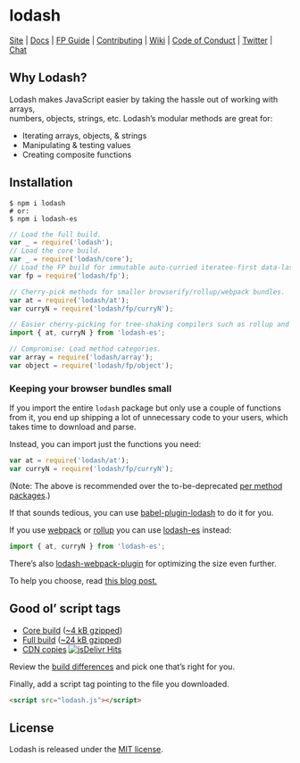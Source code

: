 # lodash

[Site](https://lodash.com/) |
[Docs](https://lodash.com/docs) |
[FP Guide](https://github.com/lodash/lodash/wiki/FP-Guide) |
[Contributing](https://github.com/lodash/lodash/blob/master/.github/CONTRIBUTING.md) |
[Wiki](https://github.com/lodash/lodash/wiki "Changelog, Roadmap, etc.") |
[Code of Conduct](https://js.foundation/community/code-of-conduct) |
[Twitter](https://twitter.com/bestiejs) |
[Chat](https://gitter.im/lodash/lodash)

## Why Lodash?

Lodash makes JavaScript easier by taking the hassle out of working with arrays,<br>
numbers, objects, strings, etc. Lodash’s modular methods are great for:

 * Iterating arrays, objects, & strings
 * Manipulating & testing values
 * Creating composite functions

## Installation

```shell
$ npm i lodash
# or:
$ npm i lodash-es
```

```js
// Load the full build.
var _ = require('lodash');
// Load the core build.
var _ = require('lodash/core');
// Load the FP build for immutable auto-curried iteratee-first data-last methods.
var fp = require('lodash/fp');

// Cherry-pick methods for smaller browserify/rollup/webpack bundles.
var at = require('lodash/at');
var curryN = require('lodash/fp/curryN');

// Easier cherry-picking for tree-shaking compilers such as rollup and webpack.
import { at, curryN } from 'lodash-es';

// Compromise: Load method categories.
var array = require('lodash/array');
var object = require('lodash/fp/object');
```

### Keeping your browser bundles small

If you import the entire `lodash` package but only use a couple of functions from it, you end up shipping a lot of unnecessary code to your users, which takes time to download and parse.

Instead, you can import just the functions you need:

```js
var at = require('lodash/at');
var curryN = require('lodash/fp/curryN');
```

(Note: The above is recommended over the to-be-deprecated [per method packages](https://www.npmjs.com/search?q=keywords:lodash-modularized).)

If that sounds tedious, you can use [babel-plugin-lodash](https://www.npmjs.com/package/babel-plugin-lodash) to do it for you.

If you use [webpack](https://webpack.js.org/) or [rollup](https://rollupjs.org/) you can use [lodash-es](https://www.npmjs.com/package/lodash-es) instead:

```js
import { at, curryN } from 'lodash-es';
```

There’s also [lodash-webpack-plugin](https://www.npmjs.com/package/lodash-webpack-plugin) for optimizing the size even further.

To help you choose, read [this blog post.](https://nolanlawson.com/2018/03/20/smaller-lodash-bundles-with-webpack-and-babel/)

## Good ol’ script tags

 * [Core build](https://raw.githubusercontent.com/lodash/lodash/4.17.10-npm/core.js) ([~4 kB gzipped](https://raw.githubusercontent.com/lodash/lodash/4.17.10-npm/core.min.js))
 * [Full build](https://raw.githubusercontent.com/lodash/lodash/4.17.10-npm/lodash.js) ([~24 kB gzipped](https://raw.githubusercontent.com/lodash/lodash/4.17.10-npm/lodash.min.js))
 * [CDN copies](https://www.jsdelivr.com/projects/lodash) [![jsDelivr Hits](https://data.jsdelivr.com/v1/package/npm/lodash/badge)](https://www.jsdelivr.com/package/npm/lodash)

Review the [build differences](https://github.com/lodash/lodash/wiki/build-differences) and pick one that’s right for you.

Finally, add a script tag pointing to the file you downloaded.

```html
<script src="lodash.js"></script>
```

## License

Lodash is released under the [MIT license](https://raw.githubusercontent.com/lodash/lodash/4.17.10-npm/LICENSE).
